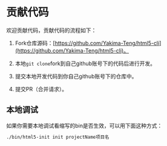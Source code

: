 # 贡献代码

欢迎贡献代码，贡献代码的流程如下：

1. Fork仓库源码：[https://github.com/Yakima-Teng/html5-cli](https://github.com/Yakima-Teng/html5-cli)。

2. 本地`git clone`fork到自己github账号下的代码后进行开发。

3. 提交本地开发代码到你自己github账号下的仓库中。

4. 提交PR（合并请求）。

## 本地调试

如果你需要本地调试看缩写的bin是否生效，可以用下面这种方式：

```bash
./bin/html5-init init projectName项目名
```
